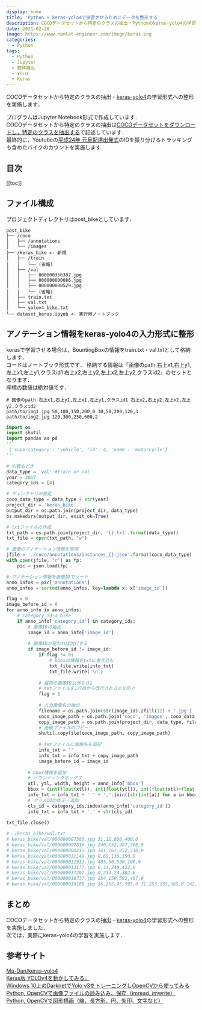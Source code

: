 ```yaml
---
display: home
title: 'Python + keras-yolo4で学習させるためにデータを整形する'
description: COCOデータセットから特定のクラスの抽出・Pythonのkeras-yolo4の学習形式への整形を実施します．
date: 2021-02-28
image: https://www.hamlet-engineer.com/image/keras.png
categories: 
  - Python
tags:
  - Python
  - Jupyter
  - 物体検出
  - YOLO
  - Keras
---
```

COCOデータセットから特定のクラスの抽出・[keras-yolo4](https://github.com/Ma-Dan/keras-yolo4)の学習形式への整形を実施します．<br>
<!-- more -->

プログラムはJupyter Notebook形式で作成しています．<br>
COCOデータセットから特定のクラスの抽出は[COCOデータセットをダウンロードし，特定のクラスを抽出する](https://hirasu1231.github.io/hamlet_engineer/posts/2021/02/21/object-detection01.html)で記述しています．<br>
最終的に，Youtubeの[平成24年 元旦配達出発式](https://www.youtube.com/watch?v=wnRH3-CIk4I)のIDを振り分けるトラッキングも含めたバイクのカウントを実施します．


## 目次
[[toc]]

## ファイル構成
プロジェクトディレクトリはpost_bikeとしています．
```
post_bike
├── /coco
│   ├── /annotations
│   └── /images
├── /keras_bike <- 新規
│   ├── /train
│   │   └── (省略)
│   ├── /val
│   │   ├── 000000356387.jpg
│   │   ├── 000000000086.jpg
│   │   ├── 000000000529.jpg
│   │   └── (省略)
│   ├── train.txt
│   ├── val.txt
│   └── yolov4_bike.txt
└── dataset_keras.ipynb <- 実行用ノートブック
```

## アノテーション情報をkeras-yolo4の入力形式に整形
kerasで学習させる場合は，BountingBoxの情報をtrain.txt・val.txtとして格納します．<br>
コードはノートブック形式です．
格納する情報は「画像のpath,右上x1,右上y1,左上x1,左上y1,クラスid1 右上x2,右上y2,左上x2,左上y2,クラスid2」のセットとなります．<br>
座標の数値は絶対値です．<br>
```init
# 画像のpath 右上x1,右上y1,左上x1,左上y1,クラスid1 右上x2,右上y2,左上x2,左上y2,クラスid2
path/to/img1.jpg 50,100,150,200,0 30,50,200,120,3
path/to/img2.jpg 120,300,250,600,2
```
```python
import os
import shutil
import pandas as pd
'''
 {'supercategory': 'vehicle', 'id': 4, 'name': 'motorcycle'}
'''

# 引数もどき
data_type = 'val' #train or val
year = 2017
category_ids = [4]

# ディレクトリの設定
coco_data_type = data_type + str(year)
project_dir = 'keras_bike'
output_dir = os.path.join(project_dir, data_type)
os.makedirs(output_dir, exist_ok=True)

# txtファイルの作成
txt_path = os.path.join(project_dir, '{}.txt'.format(data_type))
txt_file = open(txt_path, "w")

# 画像のアノテーション情報を取得
jfile = './coco/annotations/instances_{}.json'.format(coco_data_type)
with open(jfile, "r") as fp:
    pic = json.load(fp)

# アノテーション情報を画像IDでソート
anno_infos = pic['annotations']
anno_infos = sorted(anno_infos, key=lambda x: x['image_id'])

flag = 0
image_before_id = 0
for anno_info in anno_infos:
    # category_id:4-bike
    if anno_info['category_id'] in category_ids:
        # 画像IDの抽出
        image_id = anno_info['image_id']
        
        # 画像IDが変われば改行する
        if image_before_id != image_id:
            if flag != 0:
                # bboxの情報をtxtに書き込む
                txt_file.write(info_txt)
                txt_file.write('\n')
                
            # 最初の画像ID以外なら1
            # txtファイルを1行目から改行されるのを防ぐ
            flag = 1
            
            # 入力画像名の抽出
            filename = os.path.join(str(image_id).zfill(12) + '.jpg')
            coco_image_path = os.path.join('coco', 'images', coco_data_type, filename)
            copy_image_path = os.path.join(project_dir, data_type, filename)
            # 画像ファイルのコピー
            shutil.copyfile(coco_image_path, copy_image_path)
            
            # txtファイルに画像名を追記
            info_txt = ''
            info_txt = info_txt + copy_image_path
            image_before_id = image_id
            
        # bbox情報を追加
        # バウンティングボックス
        xtl, ytl, width, height = anno_info['bbox']
        bbox = (int(float(xtl)), int(float(ytl)), int(float(xtl)+float(width)), int(float(ytl)+float(height)))
        info_txt = info_txt + ' ' + ','.join([str(int(a)) for a in bbox])
        # クラスIDの修正・追加
        cls_id = category_ids.index(anno_info['category_id'])
        info_txt = info_txt + ',' + str(cls_id)
        
txt_file.close()

# ./keras_bike/val.txt
# keras_bike/val/000000007386.jpg 51,12,600,400,0
# keras_bike/val/000000007816.jpg 240,152,467,360,0
# keras_bike/val/000000008211.jpg 141,161,252,310,0
# keras_bike/val/000000011149.jpg 0,68,136,350,0
# keras_bike/val/000000011511.jpg 483,50,530,100,0
# keras_bike/val/000000013177.jpg 0,14,240,422,0
# keras_bike/val/000000017207.jpg 0,234,24,302,0
# keras_bike/val/000000018737.jpg 254,159,592,407,0
# keras_bike/val/000000019109.jpg 16,255,95,395,0 71,253,155,385,0 142,257,191,376,0 186,271,320,366,0 312,251,372,354,0 361,256,404,348,0 430,252,490,338,0 378,249,461,344,0 559,250,612,325,0 592,269,620,314,0 600,260,639,297,0 283,250,340,349,0 457,251,527,336,0 216,234,582,350,0
```

## まとめ
COCOデータセットから特定のクラスの抽出・[keras-yolo4](https://github.com/Ma-Dan/keras-yolo4)の学習形式への整形を実施しました．<br>
次では，実際にkeras-yolo4の学習を実施します．


## 参考サイト
[Ma-Dan/keras-yolo4](https://github.com/Ma-Dan/keras-yolo4)<br>
[Keras版 YOLOv4を動かしてみる。](https://ameblo.jp/sijukara-tama/entry-12641048746.html)<br>
[Windows 10上のDarknetでYolo v3をトレーニングしOpenCVから使ってみる](https://nixeneko.hatenablog.com/entry/2018/08/15/000000)<br>
[Python, OpenCVで画像ファイルの読み込み、保存（imread, imwrite）](https://note.nkmk.me/python-opencv-imread-imwrite/)<br>
[Python, OpenCVで図形描画（線、長方形、円、矢印、文字など）](https://note.nkmk.me/python-opencv-draw-function/)

<ClientOnly>
  <CallInArticleAdsense />
</ClientOnly>